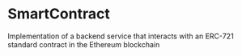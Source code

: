 # SmartContract
Implementation of a backend service that interacts with an ERC-721 standard contract in the Ethereum blockchain
